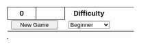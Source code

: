 <head> 
  <script src="https://ajax.googleapis.com/ajax/libs/jquery/1.11.3/jquery.min.js"></script> 
</head>
<style> 
  .hidden {display:none;}
  .unclicked {background-color: lightgrey;}
  .flagged {color: red;}
  .question {color: black;}
  #board:hover {cursor: pointer;}
  #board.disabled {cursor: not-allowed;}
  .tile {
    height: 20px;
    width: 20px;
    font-weight: 2;
    vertical-align: middle;
    text-align: center;
  }
  .marker {background-color: lightblue; }
  .mine {color: red;}
</style>

<div>
  <table>
    <tr>
      <th id="timer" style="width: 50px; border: 1px solid black;">0</th>
      <th id="counter" style="width: 50px; border: 1px solid black;"></th>
      <th>Difficulty</th>
      <th class="custom_input hidden">Mines</th>
      <th class="custom_input hidden">Width</th>
      <th class="custom_input hidden">Height</th>
    </tr>
    <tr>
      <td colspan="2"><button id="new" style="width: 110px;"> New Game </button></td>
      <td>
        <select id="difficulty">
          <option value="beginner" selected="selected"> Beginner </option>
          <option value="intermediate"> Intermediate </option>
          <option value="expert"> Expert </option>
          <option value="custom"> Custom </option>
        </select>
      </td>
      <td><input type="number" id="mines" min="10" max="668" class="custom_input hidden" value="10"></td>
      <td><input type="number" id="width" min="9" max="30" class="custom_input hidden" value="9"></td>
      <td><input type="number" id="height" min="9" max="24" class="custom_input hidden" value="9"></td>
    </tr>
  </table>
</div>
<div id="board" oncontextmenu="return false;" style="border: 1px solid black; display: inline-block;"></div>

<script>
// board dimension constants [ mines, width, height ]
  var BEGINNER = [10, 9, 9];
  var INTERMEDIATE = [40, 16, 16];
  var EXPERT = [99, 30, 16];
  var CUSTOM_MIN = [10, 9, 9];
  var CUSTOM_MAX = [667, 30, 24];

  var mines, width, height, game, timer;

  $("#difficulty").on("change", function() {
    if ( $(this).val() == "custom" ) {
      $(".custom_input").removeClass("hidden")
    } else {
      $(".custom_input").addClass("hidden")
    };
  });

  $("#new").on("click", function() {
    var difficulty = $("#difficulty").val();
    if ( difficulty == "beginner" ) {
      mines = BEGINNER[0];
      width = BEGINNER[1];
      height = BEGINNER[2];
    } else if ( difficulty == "intermediate" ) {
      mines = INTERMEDIATE[0];
      width = INTERMEDIATE[1];
      height = INTERMEDIATE[2];
    } else if ( difficulty == "expert" ) {
      mines = EXPERT[0];
      width = EXPERT[1];
      height = EXPERT[2];
    } else {
      if ( $("#mines").val() < CUSTOM_MIN[0] ) { $("#mines").val( CUSTOM_MIN[0] ) }
      if ( $("#width").val() > CUSTOM_MAX[1] ) { $("#width").val( CUSTOM_MAX[1] ) }
      if ( $("#width").val() < CUSTOM_MIN[1] ) { $("#width").val( CUSTOM_MIN[1] ) }
      if ( $("#height").val() > CUSTOM_MAX[2] ) { $("#height").val( CUSTOM_MAX[2] ) }
      if ( $("#height").val() < CUSTOM_MIN[2] ) { $("#height").val( CUSTOM_MIN[2] ) }
      if ( $("#mines").val() > ($("#width").val()-1)*($("#height").val()-1) ) {
        $("#mines").val( ($("#width").val()-1)*($("#height").val()-1) );
      }; 
      mines = $("#mines").val();
      width = $("#width").val();
      height = $("#height").val();
    };
    stop_timer();
    $("#timer").html(0);
    game = "new";
    $("#board").removeClass("disabled");
    generate_board();
  });

  function generate_board() {
    $("#board").empty();
    var board_string = '<table>';
    for ( i=0; i<height; i++ ) {
      board_string += '<tr>';
        for ( j=0; j<width; j++ ) {
          board_string += '<td data-position-x="'+j+'" data-position-y="'+i+'" data-mine="false" class="tile unclicked">';
          board_string += '</td>';
        }
      board_string += '</tr>';
    }
    board_string += '</table>';
    $("#board").append(board_string);
    $("#counter").html(mines);
  };

  //mouse variables
  var left = false, right = false;

  $("#board").on("mousedown", ".tile", function(event) {
    // console.log($(this).data("position-x")+","+$(this).data("position-y"));
    if ( event.which === 1) { left = true }; 
    if ( event.which === 3) { 
      if ( !(left) ) { flag(this); }
      right = true;
    };
  });

  $("#board").on("mouseup", ".tile", function(event) {
    // console.log($(this).data("position-x")+","+$(this).data("position-y"));
    if ( event.which === 2) { surrounding(this); } 
    if ( event.which === 1) {
      if ( left && right) { surrounding(this); }
      else { uncover(this); };
      left = false;
    } 
    if ( event.which === 3) { 
      if ( left && right) { surrounding(this); };
      right = false;
    }
  });

  function get_tile(x,y) { return $(".tile[data-position-x='"+x+"'][data-position-y='"+y+"']") };

  function get_neighbors(tile) {  
    var x = $(tile).data("position-x");
    var y = $(tile).data("position-y");
    var neighbors = [];
    if ( ( x != 0 ) && ( y != 0 ) ) { neighbors.push([x-1,y-1]) };
    if ( ( x != 0 ) && ( y != height-1 ) ) { neighbors.push([x-1,y+1]) };
    if ( ( x != 0 ) ) { neighbors.push([x-1,y]) };
    if ( ( x != width-1 ) && ( y != 0 ) ) { neighbors.push([x+1,y-1]) };
    if ( ( x != width-1 ) && ( y != height-1 ) ) { neighbors.push([x+1,y+1]) };
    if ( ( x != width-1 ) ) { neighbors.push([x+1,y]) };
    if ( ( y != 0 ) ) { neighbors.push([x,y-1]) };
    if ( ( y != height-1 ) ) { neighbors.push([x,y+1]) };
    return neighbors;
  };

  function neighboring_mines(neighbors) {
    var mine_count =0;
    $.each(neighbors, function(index,value) { if ( get_tile(value[0],value[1]).data("mine") == "true" ) { mine_count++; }; });
    return mine_count;
  }

  function neighboring_flags(neighbors) {
    var flag_count =0;
    $.each(neighbors, function(index,value) { if ( get_tile(value[0],value[1]).hasClass("flagged") ) { flag_count++; }; });
    return flag_count;
  }

  function uncover(tile) {
    if ( game == "over" ) { return }
    if ( $(tile).hasClass("flagged") ) { return }
    if ( !($(tile).hasClass("unclicked")) ) { return }
    if (game == "new") {
      populate_board([$(tile).data("position-x") , $(tile).data("position-y")]);
      game = "running";
      start_timer();
    }
    $(tile).removeClass("unclicked");
    $(tile).removeClass("marker");
    if ($(tile).hasClass("question")) { $(tile).html(""); };
    $(tile).removeClass("question");
    if ( $(tile).data("mine") == "true" ) {
      console.log("clicked a mine");
      end_game();
    } else {
      var neighbors = get_neighbors(tile);
      var mine_count = neighboring_mines(neighbors);
      if ( mine_count > 0 ) { $(tile).html( mine_count ); }
      else { $.each(neighbors, function(index,value) { uncover(get_tile(value[0],value[1])); }); };
    };
    check_win();
  };

  function surrounding(tile) {
    if ( game == "over" ) { return }
    if ( $(tile).hasClass("unclicked") ) { return }
    var neighbors = get_neighbors(tile);
    var mine_count = neighboring_mines(neighbors);
    var flag_count = neighboring_flags(neighbors);
    if ( mine_count != flag_count ) { return }
    $.each(neighbors, function(index,value) {
      var tile = get_tile(value[0],value[1]);
      if ( !(tile.hasClass("flagged")) ) { uncover(tile); };
    });
  };

  function flag(tile) {
    if ( game == "over" ) { return }
    if ( !($(tile).hasClass("unclicked")) ) { return }
    if ( $(tile).hasClass("flagged") ) {
      $(tile).removeClass("flagged")
      $(tile).addClass("question")
      $(tile).html("?")
      $("#counter").html( parseInt($("#counter").html())+1 );
    } else if ( $(tile).hasClass("question") ) {
      $(tile).removeClass("question")
      $(tile).html("")
    } else {
      $(tile).addClass("flagged")
      $(tile).html("!")
      $("#counter").html( parseInt($("#counter").html())-1 );
    };
  };

  function populate_board(first_tile) { 
    for( i=0; i<mines; i++ ) {
      var random_tile = $(".tile").eq( Math.floor(Math.random()*(width*height-i)) );
      if ( ( random_tile.data("position-x") == first_tile[0] ) && ( random_tile.data("position-y") == first_tile[1] )  ) { i--; }
      else if ( random_tile.data("mine") == "true" ) { i--; }
      else { random_tile.data("mine", "true"); };
    };
  };

  function start_timer() {
    timer = window.setInterval( function() { 
      $("#timer").html( parseInt( $("#timer").html() )+1 ); 
      if ( parseInt( $("#timer").html() ) === 999 ) { stop_timer(); };
    } , 1000);
  };
  function stop_timer() { 
    window.clearInterval(timer); 
  };

  function check_win() {
    if ( game != "running" ) { return };
    if ( $(".unclicked").length > mines ) { return; };
    console.log("you win")
    end_game();    
    alert("You win!");
  };

  function end_game() {
    $(".tile").each( function() {
      if ( $(this).data("mine") == "true" ) { 
        $(this).addClass("mine");
        $(this).append("X");
      }
    });
    console.log("game over")
    stop_timer();
    game = "over";
    $("#board").addClass("disabled");
  };

$("#board").on("mouseover", ".tile", function() { if ( $(this).hasClass("unclicked") ) { $(this).addClass('marker'); } })
$("#board").on("mouseout", ".tile", function() { $(this).removeClass('marker'); })

$( window ).load(function() {
   $("#new").trigger("click");
});

</script>


